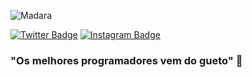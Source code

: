 

<p align="left"> <img src="https://komarev.com/ghpvc/?username=MadaraSecurity&label=Profile%20views&color=323232&style=flat-square" alt="Madara" /> </p>

[![Twitter Badge](https://img.shields.io/badge/-Twitter-00acee?style=flat-square&logo=Twitter&logoColor=white)](https://twitter.com/demosthenes007)
[![Instagram Badge](https://img.shields.io/badge/-Instagram-e4405f?style=flat-square&logo=Instagram&logoColor=white)](https://instagram.com/mclovin00666)


### "Os melhores programadores vem do gueto" 🧬 

#

<div align="center">

</div>
 
<!--
**SystemsFrozen/SystemsFrozen** is a ✨ _special_ ✨ repository because its `README.md` (this file) appears on your GitHub profile.


<!--
**Madara/Madara** is a ✨ _special_ ✨ repository because its `README.md` (this file) appears on your GitHub profile.
-->
